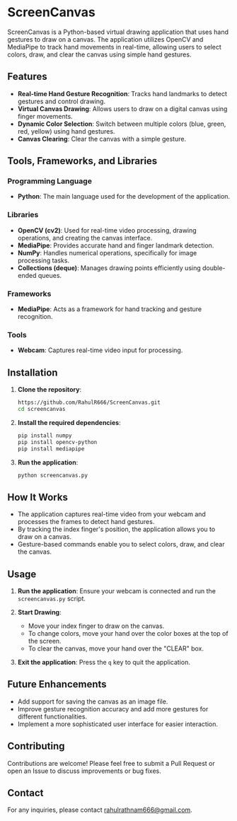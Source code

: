 # ScreenCanvas

ScreenCanvas is a Python-based virtual drawing application that uses hand gestures to draw on a canvas. The application utilizes OpenCV and MediaPipe to track hand movements in real-time, allowing users to select colors, draw, and clear the canvas using simple hand gestures.

## Features

- **Real-time Hand Gesture Recognition**: Tracks hand landmarks to detect gestures and control drawing.
- **Virtual Canvas Drawing**: Allows users to draw on a digital canvas using finger movements.
- **Dynamic Color Selection**: Switch between multiple colors (blue, green, red, yellow) using hand gestures.
- **Canvas Clearing**: Clear the canvas with a simple gesture.

## Tools, Frameworks, and Libraries

### Programming Language
- **Python**: The main language used for the development of the application.

### Libraries
- **OpenCV (cv2)**: Used for real-time video processing, drawing operations, and creating the canvas interface.
- **MediaPipe**: Provides accurate hand and finger landmark detection.
- **NumPy**: Handles numerical operations, specifically for image processing tasks.
- **Collections (deque)**: Manages drawing points efficiently using double-ended queues.

### Frameworks
- **MediaPipe**: Acts as a framework for hand tracking and gesture recognition.

### Tools
- **Webcam**: Captures real-time video input for processing.

## Installation

1. **Clone the repository**:
    ```bash
    https://github.com/RahulR666/ScreenCanvas.git
    cd screencanvas
    ```

2. **Install the required dependencies**:
    ```bash
    pip install numpy
    pip install opencv-python
    pip install mediapipe
    ```

3. **Run the application**:
    ```bash
    python screencanvas.py
    ```

## How It Works

- The application captures real-time video from your webcam and processes the frames to detect hand gestures.
- By tracking the index finger's position, the application allows you to draw on a canvas.
- Gesture-based commands enable you to select colors, draw, and clear the canvas.

## Usage

1. **Run the application**: 
   Ensure your webcam is connected and run the `screencanvas.py` script.
   
2. **Start Drawing**:
   - Move your index finger to draw on the canvas.
   - To change colors, move your hand over the color boxes at the top of the screen.
   - To clear the canvas, move your hand over the "CLEAR" box.

3. **Exit the application**:
   Press the `q` key to quit the application.

## Future Enhancements

- Add support for saving the canvas as an image file.
- Improve gesture recognition accuracy and add more gestures for different functionalities.
- Implement a more sophisticated user interface for easier interaction.

## Contributing

Contributions are welcome! Please feel free to submit a Pull Request or open an Issue to discuss improvements or bug fixes.


## Contact

For any inquiries, please contact [rahulrathnam666@gmail.com](mailto:your.email@example.com).


